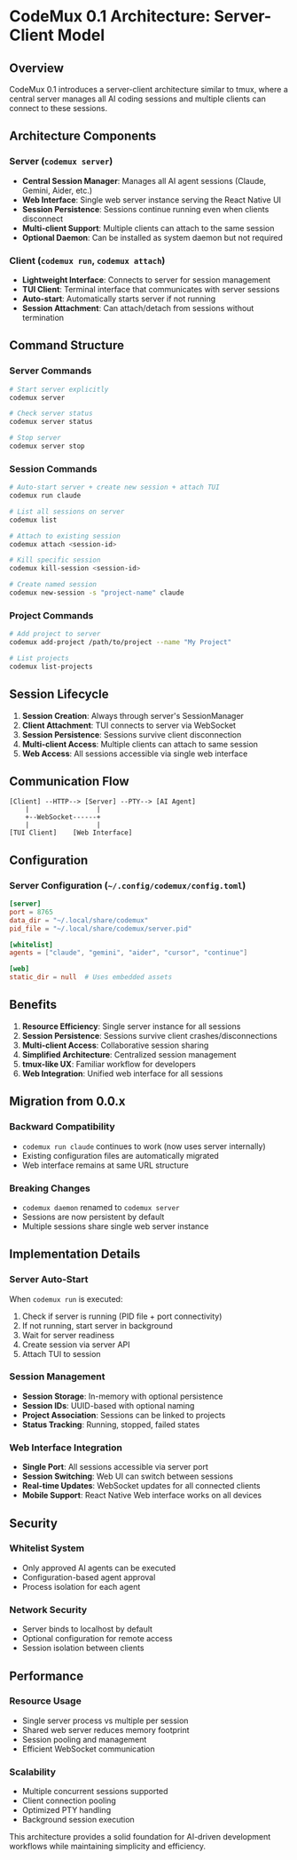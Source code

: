 # CodeMux 0.1 Architecture: Server-Client Model

## Overview

CodeMux 0.1 introduces a server-client architecture similar to tmux, where a central server manages all AI coding sessions and multiple clients can connect to these sessions.

## Architecture Components

### Server (`codemux server`)
- **Central Session Manager**: Manages all AI agent sessions (Claude, Gemini, Aider, etc.)
- **Web Interface**: Single web server instance serving the React Native UI
- **Session Persistence**: Sessions continue running even when clients disconnect
- **Multi-client Support**: Multiple clients can attach to the same session
- **Optional Daemon**: Can be installed as system daemon but not required

### Client (`codemux run`, `codemux attach`)
- **Lightweight Interface**: Connects to server for session management
- **TUI Client**: Terminal interface that communicates with server sessions
- **Auto-start**: Automatically starts server if not running
- **Session Attachment**: Can attach/detach from sessions without termination

## Command Structure

### Server Commands
```bash
# Start server explicitly
codemux server

# Check server status  
codemux server status

# Stop server
codemux server stop
```

### Session Commands
```bash
# Auto-start server + create new session + attach TUI
codemux run claude

# List all sessions on server
codemux list

# Attach to existing session
codemux attach <session-id>

# Kill specific session
codemux kill-session <session-id>

# Create named session
codemux new-session -s "project-name" claude
```

### Project Commands  
```bash
# Add project to server
codemux add-project /path/to/project --name "My Project"

# List projects
codemux list-projects
```

## Session Lifecycle

1. **Session Creation**: Always through server's SessionManager
2. **Client Attachment**: TUI connects to server via WebSocket
3. **Session Persistence**: Sessions survive client disconnection
4. **Multi-client Access**: Multiple clients can attach to same session
5. **Web Access**: All sessions accessible via single web interface

## Communication Flow

```
[Client] --HTTP--> [Server] --PTY--> [AI Agent]
    |                 |
    +--WebSocket------+
    |                 |
[TUI Client]    [Web Interface]
```

## Configuration

### Server Configuration (`~/.config/codemux/config.toml`)
```toml
[server]
port = 8765
data_dir = "~/.local/share/codemux"
pid_file = "~/.local/share/codemux/server.pid"

[whitelist]
agents = ["claude", "gemini", "aider", "cursor", "continue"]

[web]
static_dir = null  # Uses embedded assets
```

## Benefits

1. **Resource Efficiency**: Single server instance for all sessions
2. **Session Persistence**: Sessions survive client crashes/disconnections
3. **Multi-client Access**: Collaborative session sharing
4. **Simplified Architecture**: Centralized session management
5. **tmux-like UX**: Familiar workflow for developers
6. **Web Integration**: Unified web interface for all sessions

## Migration from 0.0.x

### Backward Compatibility
- `codemux run claude` continues to work (now uses server internally)
- Existing configuration files are automatically migrated
- Web interface remains at same URL structure

### Breaking Changes
- `codemux daemon` renamed to `codemux server`
- Sessions are now persistent by default
- Multiple sessions share single web server instance

## Implementation Details

### Server Auto-Start
When `codemux run` is executed:
1. Check if server is running (PID file + port connectivity)
2. If not running, start server in background
3. Wait for server readiness
4. Create session via server API
5. Attach TUI to session

### Session Management
- **Session Storage**: In-memory with optional persistence
- **Session IDs**: UUID-based with optional naming
- **Project Association**: Sessions can be linked to projects
- **Status Tracking**: Running, stopped, failed states

### Web Interface Integration
- **Single Port**: All sessions accessible via server port
- **Session Switching**: Web UI can switch between sessions
- **Real-time Updates**: WebSocket updates for all connected clients
- **Mobile Support**: React Native Web interface works on all devices

## Security

### Whitelist System
- Only approved AI agents can be executed
- Configuration-based agent approval
- Process isolation for each agent

### Network Security
- Server binds to localhost by default
- Optional configuration for remote access
- Session isolation between clients

## Performance

### Resource Usage
- Single server process vs multiple per session
- Shared web server reduces memory footprint  
- Session pooling and management
- Efficient WebSocket communication

### Scalability
- Multiple concurrent sessions supported
- Client connection pooling
- Optimized PTY handling
- Background session execution

This architecture provides a solid foundation for AI-driven development workflows while maintaining simplicity and efficiency.